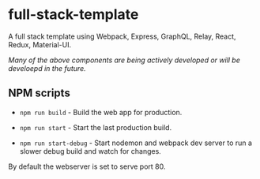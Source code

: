 # full-stack-template

A full stack template using Webpack, Express, GraphQL, Relay, React, Redux, Material-UI.

*Many of the above components are being actively developed or will be develoepd in the future.*

## NPM scripts

- `npm run build` - Build the web app for production.

- `npm run start` - Start the last production build.

- `npm run start-debug` - Start nodemon and webpack dev server to run a slower debug build and watch for changes.

By default the webserver is set to serve port 80.
